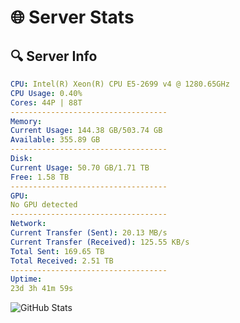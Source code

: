 # 🌐 Server Stats
## 🔍 Server Info
```yaml
CPU: Intel(R) Xeon(R) CPU E5-2699 v4 @ 1280.65GHz
CPU Usage: 0.40%
Cores: 44P | 88T
-----------------------------------
Memory:
Current Usage: 144.38 GB/503.74 GB
Available: 355.89 GB
-----------------------------------
Disk:
Current Usage: 50.70 GB/1.71 TB
Free: 1.58 TB
-----------------------------------
GPU:
No GPU detected
-----------------------------------
Network:
Current Transfer (Sent): 20.13 MB/s
Current Transfer (Received): 125.55 KB/s
Total Sent: 169.65 TB
Total Received: 2.51 TB
-----------------------------------
Uptime:
23d 3h 41m 59s
```
![GitHub Stats](https://img.shields.io/badge/Updated-2025-03-03_02:25:17-blue)